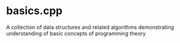 # basics.cpp
A collection of data structures and related algorithms demonstrating understanding of basic concepts of programming theory
